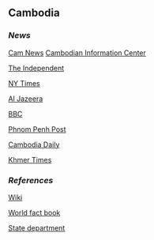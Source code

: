 ## Cambodia ##

### _News_ ###

[Cam News](http://www.camnews.org/topics/cambodia-news/)
[Cambodian Information Center](http://cambodia.org/news/)

[The Independent](https://www.independent.co.uk/topic/Cambodia)

[NY Times](https://www.nytimes.com/topic/destination/cambodia)

[Al Jazeera](https://www.aljazeera.com/topics/country/cambodia.html)

[BBC](https://www.bbc.com/news/topics/c8nq32jwj8mt/cambodia)

[Phnom Penh Post](https://phnompenhpost.com/)

[Cambodia Daily](https://english.cambodiadaily.com/category/news/)

[Khmer Times](https://www.khmertimeskh.com/)

[]()

[]()

[]()

### _References_ ###
[Wiki](https://en.wikipedia.org/wiki/Cambodia)

[World fact book](https://www.cia.gov/library/publications/the-world-factbook/geos/cb.html)

[State department](https://www.state.gov/countries-areas/cambodia/)
